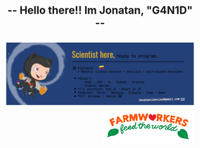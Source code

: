 <!DOCTYPE html>
<html lang="en">
<head>
<meta charset="utf-8" />
<meta name="generator" content="Geany 1.38" />
</head>

<body>
	<h1 align="center">-- Hello there!! Im Jonatan, "G4N1D" --</h1>
	<br>
	<div align="center">
		<img max-width="800" src="https://github.com/Jonatanciencias/Jonatanciencias/blob/360ef49dbbef24822393d34bf804e0a0e47d7fed/GitHub%20Banner.png"/>
	</div>
	<img height="100" alt="gif" align="right" src="https://github.com/Jonatanciencias/Jonatanciencias/blob/0ca463b58204cd6cf31eb1ffd70df27b8ee58645/Farmer.gif"/>

</body>

</html>
